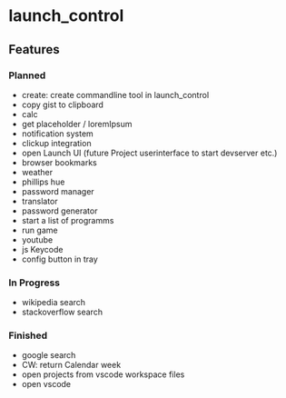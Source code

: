 # launch_control

## Features

### Planned

- create: create commandline tool in launch_control
- copy gist to clipboard
- calc
- get placeholder / loremIpsum
- notification system
- clickup integration
- open Launch UI (future Project userinterface to start devserver etc.)
- browser bookmarks
- weather
- phillips hue
- password manager
- translator
- password generator
- start a list of programms
- run game
- youtube
- js Keycode
- config button in tray

### In Progress

- wikipedia search
- stackoverflow search

### Finished

- google search
- CW: return Calendar week
- open projects from vscode workspace files
- open vscode